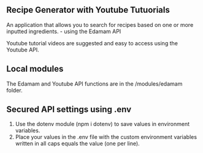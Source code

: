 ## Recipe Generator with Youtube Tutuorials

An application that allows you to search for recipes based on one or more inputted ingredients.
    - using the Edamam API

Youtube tutorial videos are suggested and easy to access using the Youtube API.

## Local modules
The Edamam and Youtube API functions are in the /modules/edamam folder.

## Secured API settings using .env
1. Use the dotenv module (npm i dotenv) to save values in environment variables.
2. Place your values in the .env file with the custom environment variables written in all caps equals the value (one per line).

